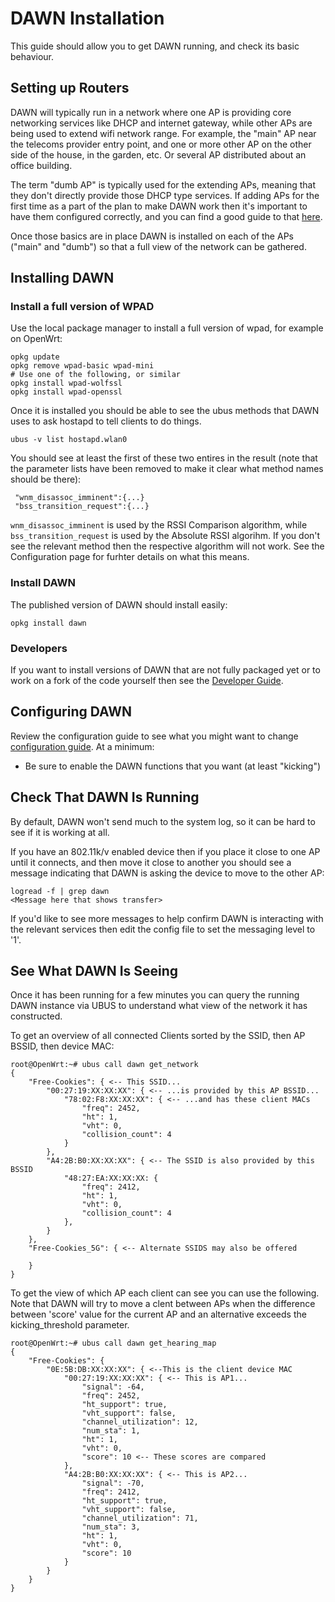 # DAWN Installation
This guide should allow you to get DAWN running, and check its basic
behaviour.

## Setting up Routers
DAWN will typically run in a network where one AP is providing core
networking services like DHCP and internet gateway, while other APs are
being used to extend wifi network range.  For example, the "main" AP near
the telecoms provider entry point, and one or more other AP on the other
side of the house, in the garden, etc.  Or several AP distributed about an
office building.

The term "dumb AP" is typically used for the extending APs, meaning that
they don't directly provide those DHCP type services.  If adding APs for
the first time as a part of the plan to make DAWN work then it's important
to have them configured correctly, and you can find a good guide to that
[here](https://gist.github.com/braian87b/bba9da3a7ac23c35b7f1eecafecdd47d).

Once those basics are in place DAWN is installed on each of the APs
("main" and "dumb") so that a full view of the network can be gathered.

## Installing DAWN
### Install a full version of WPAD
Use the local package manager to install a full version of wpad, for
example on OpenWrt:

    opkg update
    opkg remove wpad-basic wpad-mini
    # Use one of the following, or similar
    opkg install wpad-wolfssl
    opkg install wpad-openssl

Once it is installed you should be able to see the ubus methods that DAWN
uses to ask hostapd to tell clients to do things.

    ubus -v list hostapd.wlan0

You should see at least the first of these two entires in the result (note
that the parameter lists have been removed to make it clear what method names
should be there):

     "wnm_disassoc_imminent":{...}
     "bss_transition_request":{...}

`wnm_disassoc_imminent` is used by the RSSI Comparison algorithm, while
`bss_transition_request` is used by the Absolute RSSI algorihm.  If you don't
see the relevant method then the respective algorithm will not work. See the
Configuration page for furhter details on what this means.

### Install DAWN
The published version of DAWN should install easily:

    opkg install dawn

### Developers
If you want to install versions of DAWN that are not fully packaged yet or
to work on a fork of the code yourself then see the [Developer
Guide](DEVELOPER.md).

## Configuring DAWN

Review the configuration guide to see what you might want to change
[configuration guide](CONFIGURE.md).  At a minimum:

- Be sure to enable the DAWN functions that you want (at least "kicking")

## Check That DAWN Is Running
By default, DAWN won't send much to the system log, so it can be hard to
see if it is working at all.

If you have an 802.11k/v enabled device then if you place it close to one
AP until it connects, and then move it close to another you should see a
message indicating that DAWN is asking the device to move to
the other AP:

    logread -f | grep dawn
    <Message here that shows transfer>

If you'd like to see more messages to help confirm DAWN is interacting
with the relevant services then edit the config file to set the messaging
level to '1'.

## See What DAWN Is Seeing
Once it has been running for a few minutes you can query the running DAWN
instance via UBUS to understand what view of the network it has
constructed.

To get an overview of all connected Clients sorted by the SSID, then AP
BSSID, then device MAC:

    root@OpenWrt:~# ubus call dawn get_network
    {
	    "Free-Cookies": { <-- This SSID...
		    "00:27:19:XX:XX:XX": { <-- ...is provided by this AP BSSID...
			    "78:02:F8:XX:XX:XX": { <-- ...and has these client MACs
				    "freq": 2452,
				    "ht": 1,
				    "vht": 0,
				    "collision_count": 4
			    }
		    },
		    "A4:2B:B0:XX:XX:XX": { <-- The SSID is also provided by this BSSID
			    "48:27:EA:XX:XX:XX: {
				    "freq": 2412,
				    "ht": 1,
				    "vht": 0,
				    "collision_count": 4
			    },
		    }
	    },
	    "Free-Cookies_5G": { <-- Alternate SSIDS may also be offered
    		
	    }
    }

To get the view of which AP each client can see you can use the following.
Note that DAWN will try to move a clent between APs when the difference
between 'score' value for the current AP and an alternative exceeds the
kicking_threshold parameter.

    root@OpenWrt:~# ubus call dawn get_hearing_map
    {
	    "Free-Cookies": {
		    "0E:5B:DB:XX:XX:XX": { <--This is the client device MAC
			    "00:27:19:XX:XX:XX": { <-- This is AP1...
				    "signal": -64,
				    "freq": 2452,
				    "ht_support": true,
				    "vht_support": false,
				    "channel_utilization": 12,
				    "num_sta": 1,
				    "ht": 1,
				    "vht": 0,
				    "score": 10 <-- These scores are compared
			    },
			    "A4:2B:B0:XX:XX:XX": { <-- This is AP2...
				    "signal": -70,
				    "freq": 2412,
				    "ht_support": true,
				    "vht_support": false,
				    "channel_utilization": 71,
				    "num_sta": 3,
				    "ht": 1,
				    "vht": 0,
				    "score": 10
			    }
		    }
	    }
    }
